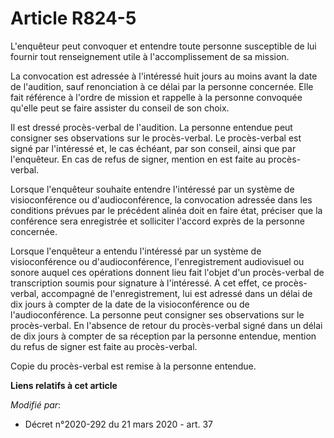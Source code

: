 # Article R824-5

L'enquêteur peut convoquer et entendre toute personne susceptible de lui fournir tout renseignement utile à l'accomplissement
de sa mission.

La convocation est adressée à l'intéressé huit jours au moins avant la date de l'audition, sauf renonciation à ce délai par
la personne concernée. Elle fait référence à l'ordre de mission et rappelle à la personne convoquée qu'elle peut se faire
assister du conseil de son choix.

Il est dressé procès-verbal de l'audition. La personne entendue peut consigner ses observations sur le procès-verbal. Le
procès-verbal est signé par l'intéressé et, le cas échéant, par son conseil, ainsi que par l'enquêteur. En cas de refus de
signer, mention en est faite au procès-verbal.

Lorsque l'enquêteur souhaite entendre l'intéressé par un système de visioconférence ou d'audioconférence, la convocation
adressée dans les conditions prévues par le précédent alinéa doit en faire état, préciser que la conférence sera enregistrée
et solliciter l'accord exprès de la personne concernée.

Lorsque l'enquêteur a entendu l'intéressé par un système de visioconférence ou d'audioconférence, l'enregistrement
audiovisuel ou sonore auquel ces opérations donnent lieu fait l'objet d'un procès-verbal de transcription soumis pour
signature à l'intéressé. A cet effet, ce procès-verbal, accompagné de l'enregistrement, lui est adressé dans un délai de dix
jours à compter de la date de la visioconférence ou de l'audioconférence. La personne peut consigner ses observations sur le
procès-verbal. En l'absence de retour du procès-verbal signé dans un délai de dix jours à compter de sa réception par la
personne entendue, mention du refus de signer est faite au procès-verbal.

Copie du procès-verbal est remise à la personne entendue.

**Liens relatifs à cet article**

_Modifié par_:

  - Décret n°2020-292 du 21 mars 2020 - art. 37
